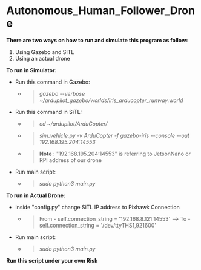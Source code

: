 # Autonomous_Human_Follower_Drone

**There are two ways on how to run and simulate this program as follow:**
1. Using Gazebo and SITL
2. Using an actual drone

**To run in Simulator:**
* Run this command in Gazebo:
  - >_gazebo --verbose ~/ardupilot_gazebo/worlds/iris_arducopter_runway.world_
* Run this command in SiTL:
  - >_cd ~/ardupilot/ArduCopter/_
  - >_sim_vehicle.py -v ArduCopter -f gazebo-iris --console --out 192.168.195.204:14553_
  - > **Note** : "192.168.195.204:14553" is referring to JetsonNano or RPI address of our drone

* Run main script:
  - > _sudo python3 main.py_

  
**To run in Actual Drone:**
* Inside "config.py" change SiTL IP address to Pixhawk Connection
  - >From - self.connection_string = '192.168.8.121:14553' --> To - self.connection_string = '/dev/ttyTHS1,921600'

* Run main script:
  - > _sudo python3 main.py_
  
**Run this script under your own Risk**
 
